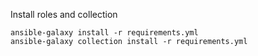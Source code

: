 



Install roles and collection
```
ansible-galaxy install -r requirements.yml
ansible-galaxy collection install -r requirements.yml
```